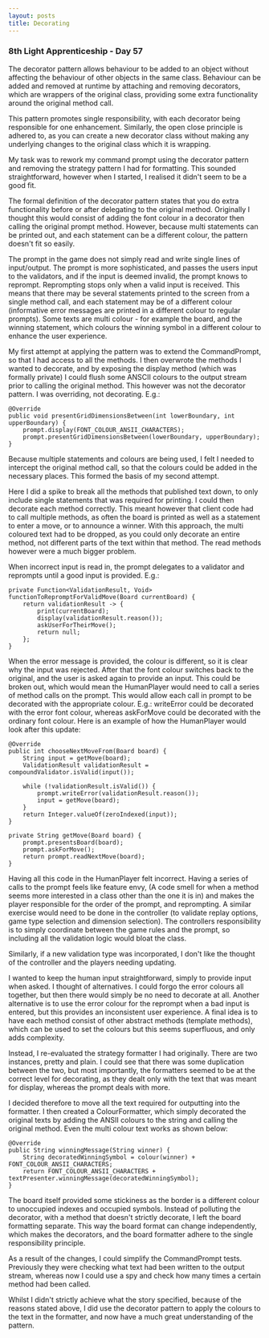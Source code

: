 ```yaml
---
layout: posts
title: Decorating
---
```


### 8th Light Apprenticeship - Day 57

The decorator pattern allows behaviour to be added to an object without affecting the behaviour of other objects in the same class. Behaviour can be added and removed at runtime by attaching and removing decorators, which are wrappers of the original class, providing some extra functionality around the original method call.

This pattern promotes single responsibility, with each decorator being responsible for one enhancement. Similarly, the open close principle is adhered to, as you can create a new decorator class without making any 
underlying changes to the original class which it is wrapping.

<!--break--> 

My task was to rework my command prompt using the decorator pattern and removing the strategy pattern I had for formatting. This sounded straightforward, however when I started, I realised it didn't seem to be a good fit. 

The formal definition of the decorator pattern states that you do extra functionality before or after delegating to the original method. Originally I thought this would consist of adding the font colour in a decorator then calling the original prompt method. However, because multi statements can be printed out, and each statement can be a different colour, the pattern doesn't fit so easily. 

The prompt in the game does not simply read and write single lines of input/output. The prompt is more sophisticated, and passes the users input to the validators, and if the input is deemed invalid, the prompt knows to reprompt. Reprompting stops only when a valid input is received. This means that there may be several statements printed to the screen from a single method call, and each statement may be of a different colour (informative error messages are printed in a different colour to regular prompts). Some texts are multi colour - for example the board, and the winning statement, which colours the winning symbol in a different colour to enhance the user experience. 

My first attempt at applying the pattern was to extend the CommandPrompt, so that I had access to all the methods. I then overwrote the methods I wanted to decorate, and by exposing the display method (which was formally private) I could flush some ANSCII colours to the output stream prior to calling the original method. This however was not the decorator pattern. I was overriding, not decorating. E.g.:

    @Override
    public void presentGridDimensionsBetween(int lowerBoundary, int upperBoundary) {
        prompt.display(FONT_COLOUR_ANSII_CHARACTERS);
        prompt.presentGridDimensionsBetween(lowerBoundary, upperBoundary);
    }

Because multiple statements and colours are being used, I felt I needed to intercept the original method call, so that the colours could be added in the necessary places. This formed the basis of my second attempt.

Here I did a spike to break all the methods that published text down, to only include single statements that was required for printing. I could then decorate each method correctly. This meant however that client code had to call multiple methods, as often the board is printed as well as a statement to enter a move, or to announce a winner. With this approach, the multi coloured text had to be dropped, as you could only decorate an entire method, not different parts of the text within that method. The read methods however were a much bigger problem.

When incorrect input is read in, the prompt delegates to a validator and reprompts until a good input is provided. E.g.:

    private Function<ValidationResult, Void> functionToRepromptForValidMove(Board currentBoard) {
        return validationResult -> {
            print(currentBoard);
            display(validationResult.reason());
            askUserForTheirMove();
            return null;
        };
    }
    
When the error message is provided, the colour is different, so it is clear why the input was rejected. After that the font colour switches back to the original, and the user is asked again to provide an input.  This could be broken out, which would mean the HumanPlayer would need to call a series of method calls on the prompt. This would allow each call in prompt to be decorated with the appropriate colour. E.g.: writeError could be decorated with the error font colour, whereas askForMove could be decorated with the ordinary font colour. Here is an example of how the HumanPlayer would look after this update:
 
    @Override
    public int chooseNextMoveFrom(Board board) {
        String input = getMove(board);
        ValidationResult validationResult = compoundValidator.isValid(input());

        while (!validationResult.isValid()) {
            prompt.writeError(validationResult.reason());
            input = getMove(board);
        }
        return Integer.valueOf(zeroIndexed(input));
    }

    private String getMove(Board board) {
        prompt.presentsBoard(board);
        prompt.askForMove();
        return prompt.readNextMove(board);
    }
    
Having all this code in the HumanPlayer felt incorrect. Having a series of calls to the prompt feels like feature envy, (A code smell for when a method seems more interested in a class other than the one it is in) and makes the player responsible for the order of the prompt, and reprompting. A similar exercise would need to be done in the controller (to validate replay options, game type selection and dimension selection). The controllers responsibility is to simply coordinate between the game rules and the prompt, so including all the validation logic would bloat the class. 

Similarly, if a new validation type was incorporated, I don't like the thought of the controller and the players needing updating. 

I wanted to keep the human input straightforward, simply to provide input when asked. I thought of alternatives. I could forgo the error colours all together, but then there would simply be no need to decorate at all. Another alternative is to use the error colour for the reprompt when a bad input is entered, but this provides an inconsistent user experience. A final idea is to have each method consist of other abstract methods (template methods), which can be used to set the colours but this seems superfluous, and only adds complexity.

Instead, I re-evaluated the strategy formatter I had originally. There are two instances, pretty and plain. I could see that there was some duplication between the two, but most importantly, the formatters seemed to be at the correct level for decorating, as they dealt only with the text that was meant for display, whereas the prompt deals with more.

I decided therefore to move all the text required for outputting into the formatter. I then created a ColourFormatter, which simply decorated the original texts by adding the ANSII colours to the string and calling the original method. Even the multi colour text works as shown below:

    @Override
    public String winningMessage(String winner) {
        String decoratedWinningSymbol = colour(winner) + FONT_COLOUR_ANSII_CHARACTERS;
        return FONT_COLOUR_ANSII_CHARACTERS + textPresenter.winningMessage(decoratedWinningSymbol);
    }

The board itself provided some stickiness as the border is a different colour to unoccupied indexes and occupied symbols. Instead of polluting the decorator, with a method that doesn't strictly decorate, I left the board formatting separate. This way the board format can change independently, which makes the decorators, and the board formatter adhere to the single responsibility principle.

As a result of the changes, I could simplify the CommandPrompt tests. Previously they were checking what text had been written to the output stream, whereas now I could use a spy and check how many times a certain method had been called. 

Whilst I didn't strictly achieve what the story specified, because of the reasons stated above, I did use the decorator pattern to apply the colours to the text in the formatter, and now have a much great understanding of the pattern.



